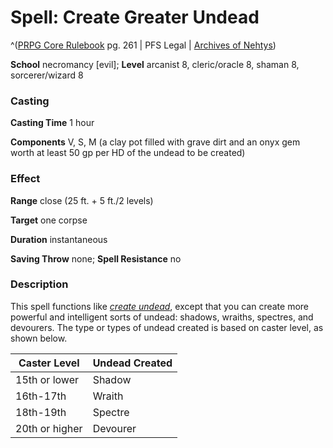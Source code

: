 # Spell: Create Greater Undead

^([PRPG Core Rulebook][ss-create-greater-undead] pg. 261 | PFS Legal | [Archives of Nehtys][sn-create-greater-undead])

**School** necromancy [evil]; **Level** arcanist 8, cleric/oracle 8, shaman 8, sorcerer/wizard 8

### Casting

**Casting Time** 1 hour  

**Components** V, S, M (a clay pot filled with grave dirt and an onyx gem worth at least 50 gp per HD of the undead to be created)

### Effect

**Range** close (25 ft. + 5 ft./2 levels)  

**Target** one corpse  

**Duration** instantaneous  

**Saving Throw** none; **Spell Resistance** no

### Description

This spell functions like _[create undead]_, except that you can create more powerful and intelligent sorts of undead: shadows, wraiths, spectres, and devourers. The type or types of undead created is based on caster level, as shown below.  

**Caster Level**| **Undead Created**  
---|---  
15th or lower| Shadow  
16th-17th| Wraith  
18th-19th| Spectre  
20th or higher| Devourer  

[ss-create-greater-undead]: http://paizo.com/pathfinderRPG/v57
[sn-create-greater-undead]: http://www.archivesofnethys.com/SpellDisplay.aspx?ItemName=Create%20Greater%20Undead
[create undead]: http://www.archivesofnethys.com/SpellDisplay.aspx?ItemName=create%20undead